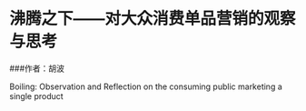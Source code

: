 # 沸腾之下——对大众消费单品营销的观察与思考
###作者：胡波

Boiling: Observation and Reflection on the consuming public marketing a single product

